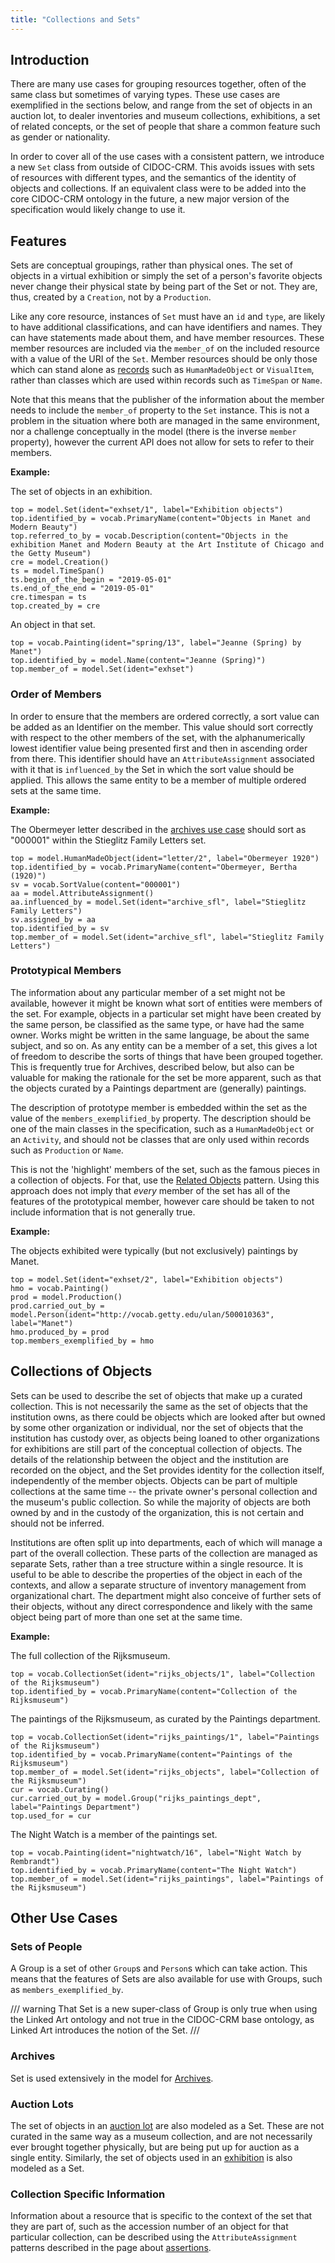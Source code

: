 ```yaml
---
title: "Collections and Sets"
---
```




## Introduction

There are many use cases for grouping resources together, often of the same class but sometimes of varying types.  These use cases are exemplified in the sections below, and range from the set of objects in an auction lot, to dealer inventories and museum collections, exhibitions, a set of related concepts, or the set of people that share a common feature such as gender or nationality.

In order to cover all of the use cases with a consistent pattern, we introduce a new `Set` class from outside of CIDOC-CRM. This avoids issues with sets of resources with different types, and the semantics of the identity of objects and collections. If an equivalent class were to be added into the core CIDOC-CRM ontology in the future, a new major version of the specification would likely change to use it.


## Features

Sets are conceptual groupings, rather than physical ones.  The set of objects in a virtual exhibition or simply the set of a person's favorite objects never change their physical state by being part of the Set or not.  They are, thus, created by a `Creation`, not by a `Production`.

Like any core resource, instances of `Set` must have an `id` and `type`, are likely to have additional classifications, and can have identifiers and names. They can have statements made about them, and have member resources.  These member resources are included via the `member_of` on the included resource with a value of the URI of the `Set`. Member resources should be only those which can stand alone as [records](/api/1.0/endpoint/) such as `HumanMadeObject` or `VisualItem`, rather than classes which are used within records such as `TimeSpan` or `Name`.

Note that this means that the publisher of the information about the member needs to include the `member_of` property to the `Set` instance. This is not a problem in the situation where both are managed in the same environment, nor a challenge conceptually in the model (there is the inverse `member` property), however the current API does not allow for sets to refer to their members.

__Example:__

The set of objects in an exhibition.

```crom
top = model.Set(ident="exhset/1", label="Exhibition objects")
top.identified_by = vocab.PrimaryName(content="Objects in Manet and Modern Beauty")
top.referred_to_by = vocab.Description(content="Objects in the exhibition Manet and Modern Beauty at the Art Institute of Chicago and the Getty Museum")
cre = model.Creation()
ts = model.TimeSpan()
ts.begin_of_the_begin = "2019-05-01"
ts.end_of_the_end = "2019-05-01"
cre.timespan = ts
top.created_by = cre
```

An object in that set.

```crom
top = vocab.Painting(ident="spring/13", label="Jeanne (Spring) by Manet")
top.identified_by = model.Name(content="Jeanne (Spring)")
top.member_of = model.Set(ident="exhset")
```

### Order of Members

In order to ensure that the members are ordered correctly, a sort value can be added as an Identifier on the member. This value should sort correctly with respect to the other members of the set, with the alphanumerically lowest identifier value being presented first and then in ascending order from there. This identifier should have an `AttributeAssignment` associated with it that is `influenced_by` the Set in which the sort value should be applied. This allows the same entity to be a member of multiple ordered sets at the same time.

__Example:__

The Obermeyer letter described in the [archives use case](/model/archives/#archival-hierarchy) should sort as "000001" within the Stieglitz Family Letters set.

```crom
top = model.HumanMadeObject(ident="letter/2", label="Obermeyer 1920")
top.identified_by = vocab.PrimaryName(content="Obermeyer, Bertha (1920)")
sv = vocab.SortValue(content="000001")
aa = model.AttributeAssignment()
aa.influenced_by = model.Set(ident="archive_sfl", label="Stieglitz Family Letters")
sv.assigned_by = aa
top.identified_by = sv
top.member_of = model.Set(ident="archive_sfl", label="Stieglitz Family Letters")
```

### Prototypical Members

The information about any particular member of a set might not be available, however it might be known what sort of entities were members of the set. For example, objects in a particular set might have been created by the same person, be classified as the same type, or have had the same owner. Works might be written in the same language, be about the same subject, and so on. As any entity can be a member of a set, this gives a lot of freedom to describe the sorts of things that have been grouped together. This is frequently true for Archives, described below, but also can be valuable for making the rationale for the set be more apparent, such as that the objects curated by a Paintings department are (generally) paintings.

The description of prototype member is embedded within the set as the value of the `members_exemplified_by` property. The description should be one of the main classes in the specification, such as a `HumanMadeObject` or an `Activity`, and should not be classes that are only used within records such as `Production` or `Name`.

This is not the 'highlight' members of the set, such as the famous pieces in a collection of objects. For that, use the [Related Objects](/model/assertions/) pattern. Using this approach does not imply that *every* member of the set has all of the features of the prototypical member, however care should be taken to not include information that is not generally true.

__Example:__

The objects exhibited were typically (but not exclusively) paintings by Manet.

```crom
top = model.Set(ident="exhset/2", label="Exhibition objects")
hmo = vocab.Painting()
prod = model.Production()
prod.carried_out_by = model.Person(ident="http://vocab.getty.edu/ulan/500010363", label="Manet")
hmo.produced_by = prod
top.members_exemplified_by = hmo
```

## Collections of Objects

Sets can be used to describe the set of objects that make up a curated collection. This is not necessarily the same as the set of objects that the institution owns, as there could be objects which are looked after but owned by some other organization or individual, nor the set of objects that the institution has custody over, as objects being loaned to other organizations for exhibitions are still part of the conceptual collection of objects. The details of the relationship between the object and the institution are recorded on the object, and the Set provides identity for the collection itself, independently of the member objects.  Objects can be part of multiple collections at the same time -- the private owner's personal collection and the museum's public collection.  So while the majority of objects are both owned by and in the custody of the organization, this is not certain and should not be inferred.

Institutions are often split up into departments, each of which will manage a part of the overall collection. These parts of the collection are managed as separate Sets, rather than a tree structure within a single resource.  It is useful to be able to describe the properties of the object in each of the contexts, and allow a separate structure of inventory management from organizational chart. The department might also conceive of further sets of their objects, without any direct correspondence and likely with the same object being part of more than one set at the same time.

__Example:__

The full collection of the Rijksmuseum.

```crom
top = vocab.CollectionSet(ident="rijks_objects/1", label="Collection of the Rijksmuseum")
top.identified_by = vocab.PrimaryName(content="Collection of the Rijksmuseum")
```

The paintings of the Rijksmuseum, as curated by the Paintings department.

```crom
top = vocab.CollectionSet(ident="rijks_paintings/1", label="Paintings of the Rijksmuseum")
top.identified_by = vocab.PrimaryName(content="Paintings of the Rijksmuseum")
top.member_of = model.Set(ident="rijks_objects", label="Collection of the Rijksmuseum")
cur = vocab.Curating()
cur.carried_out_by = model.Group("rijks_paintings_dept", label="Paintings Department")
top.used_for = cur
```

The Night Watch is a member of the paintings set.

```crom
top = vocab.Painting(ident="nightwatch/16", label="Night Watch by Rembrandt")
top.identified_by = vocab.PrimaryName(content="The Night Watch")
top.member_of = model.Set(ident="rijks_paintings", label="Paintings of the Rijksmuseum")
```


## Other Use Cases

### Sets of People

A Group is a set of other `Group`s and `Person`s which can take action. This means that the features of Sets are also available for use with Groups, such as `members_exemplified_by`.

/// warning
That Set is a new super-class of Group is only true when using the Linked Art ontology and not true in the CIDOC-CRM base ontology, as Linked Art introduces the notion of the Set.
///

### Archives

Set is used extensively in the model for [Archives](/model/archives/).

### Auction Lots

The set of objects in an [auction lot](/model/provenance/auctions.html#set-of-objects) are also modeled as a Set. These are not curated in the same way as a museum collection, and are not necessarily ever brought together physically, but are being put up for auction as a single entity.  Similarly, the set of objects used in an [exhibition](/model/exhibition/#objects) is also modeled as a Set.

### Collection Specific Information

Information about a resource that is specific to the context of the set that they are part of, such as the accession number of an object for that particular collection, can be described using the `AttributeAssignment` patterns described in the page about [assertions](/model/assertion/#context-specific-assertions).

